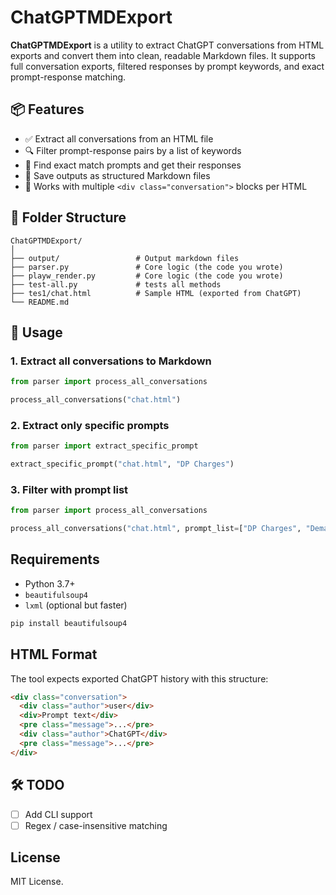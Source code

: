 # ChatGPTMDExport

**ChatGPTMDExport** is a utility to extract ChatGPT conversations from HTML exports and convert them into clean, readable Markdown files. It supports full conversation exports, filtered responses by prompt keywords, and exact prompt-response matching.

## 📦 Features

* ✅ Extract all conversations from an HTML file
* 🔍 Filter prompt-response pairs by a list of keywords
* 🎯 Find exact match prompts and get their responses
* 📝 Save outputs as structured Markdown files
* 💬 Works with multiple `<div class="conversation">` blocks per HTML

## 📂 Folder Structure

```
ChatGPTMDExport/
│
├── output/                 # Output markdown files
├── parser.py               # Core logic (the code you wrote)
├── playw_render.py         # Core logic (the code you wrote)
├── test-all.py             # tests all methods
├── tes1/chat.html          # Sample HTML (exported from ChatGPT)
└── README.md
```

## 🚀 Usage

### 1. Extract all conversations to Markdown

```python
from parser import process_all_conversations

process_all_conversations("chat.html")
```

### 2. Extract only specific prompts

```python
from parser import extract_specific_prompt

extract_specific_prompt("chat.html", "DP Charges")
```

### 3. Filter with prompt list

```python
from parser import process_all_conversations

process_all_conversations("chat.html", prompt_list=["DP Charges", "Demat"])
```

## Requirements

* Python 3.7+
* `beautifulsoup4`
* `lxml` (optional but faster)

```bash
pip install beautifulsoup4
```

## HTML Format

The tool expects exported ChatGPT history with this structure:

```html
<div class="conversation">
  <div class="author">user</div>
  <div>Prompt text</div>
  <pre class="message">...</pre>
  <div class="author">ChatGPT</div>
  <pre class="message">...</pre>
</div>
```

## 🛠 TODO

* [ ] Add CLI support
* [ ] Regex / case-insensitive matching

## License

MIT License.

